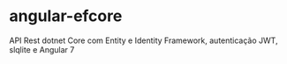 # angular-efcore
API Rest dotnet Core com Entity e Identity Framework, autenticação JWT, slqlite e Angular 7
